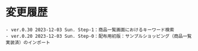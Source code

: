 # 変更履歴

	- ver.0.30 2023-12-03 Sun. Step-1：商品一覧画面におけるキーワード検索
	- ver.0.20 2023-12-03 Sun. Step-0：配布用初版：サンプルショッピング（商品一覧実装済）のインポート
